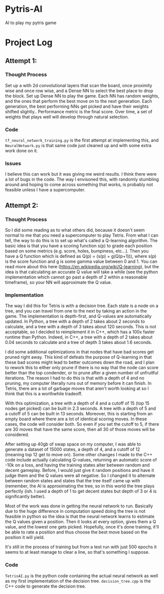 # Pytris-AI
AI to play my pytris game

# Project Log

## Attempt 1:
### Thought Process
Set up a with 2d convolutional layers that scan the board, once proximity wise and once row wise, and a Dense NN to select the best place to drop the block.
Set up Dense NN to play the game. Each NN has random weights, and the ones that perform the best move on to the next generation.
Each generation, the best performing NNs get picked and have their weights shifted slightly..
Performance metric is the final score.
Over time, a set of weights that plays well will develop through natural selection. 

### Code
`tf_neural_network_training.py` is the first attempt at implementing this, and `NeuralNetwork.py` is that same code just cleaned up and with some extra work done on it.

### Issues
I believe this can work but it was giving me weird results. I think there were a lot of bugs in the code. The way I envisoned this, with randomly stumbling around
and hoping to come across something that works, is probably not feasible unless I have a supercomputer. 

## Attempt 2:
### Thought Process
So I did some reading as to what others did, because it doesn't seem normal to me that you need a supercomputer to play Tetris. From what I can tell, the way to do
this is to set up what's called a Q-learning algorithm. The basic idea is that you have a scoring function s(p) to grade each position based on some metrics (e.g. score, holes, bumpiness, etc...).
Then you have a Q function which is defined as Q(p) = (s(p) + g(Q(p+1))), where s(p) is the score function and g is some gamma value between 0 and 1. You can read more about this here (https://en.wikipedia.org/wiki/Q-learning),
but the idea is that calculating an accurate Q value will take a while (see the python implementation which cannot go past a depth of 2 within a reasonable timeframe), so your NN will approximate the Q value.

### Implementation
The way I did this for Tetris is with a decision tree. Each state is a node on a tree, and you can travel from one to the next by taking an action in the game. The implementation is depth-first, and Q-values are automatically updated.
In Python, a tree with a depth of 2 takes about 2 seconds to calculate, and a tree with a depth of 3 takes about 120 seconds. This is not acceptable, so I decided to reimplement it in C++, which has a 100x faster runtime than Python.
Indeed, in C++, a tree with a depth of 2 takes about 0.04 seconds to calculate and a tree of depth 3 takes about 1.6 seconds.

I did some additional optimizations in that nodes that have bad scores get pruned right away. This kind of defeats the purpose of Q-learning in that these bad scores might lead to better outcomes down the road, and I plan to rework this
to either only prune if there is no way that the node can score better than the top condender, or to prune after a given number of unfruitful iterations. The reason I had to do this is that with a depth of 4 and no pruning, my computer
literally runs out of memory before it can finish. In Tetris, there are a lot of garbage moves that aren't worth looking at so I think that this is a worthwhile tradeoff. 

With this optimization, a tree with a depth of 4 and a cutoff of 15 (top 15 nodes get picked) can be built in 2.3 seconds. A tree with a depth of 5 and a cutoff of 5 can be built in 13 seconds. Moreover, this is starting from an empty board
where there are a lot of identical scoring moves. In these cases, the code will consider both. So even if you set the cutoff to 5, if there are 30 moves that have the same score, then all 30 of those moves will be considered.

After setting up 40gb of swap space on my computer, I was able to generate a dataset of 15000 states, a depth of 4, and a cutoff of 12 (meaning top 12 get to move on). Some other changes I made to the C++ code include actually calculating Q-values, returning an automatic score of -10k on a loss, and having the training states alter between random and decent gameplay. Before, I would just give it random positions and have it judge them and the Q values were all negative. So I changed it to alternate between random states and states that the tree itself came up with (remember, the AI is approximating the tree, so in this world the tree plays perfectly (ish. I used a depth of 1 to get decent states but depth of 3 or 4 is significantly better). 

Most of the work was done in getting the neural network to run. Basically due to the huge difference in computation speed doing the tree is not feasible in python so the idea is that the neural network learns to estimate the Q values given a position. Then it looks at every option, gives them a Q value, and the lowest one gets picked. Hopefully, once it's done training, it'll be able to rate a position and thus choose the best move based on the position it will yield.

It's still in the process of training but from a test run with just 500 epochs it seems to at least manage to clear a line, so that's something I suppose.

### Code
`TetrisAI.py` is the python code containing the actual neural network as well as my first implementation of the decision tree. `decision_tree.cpp` is the C++ code to generate the decision tree.
